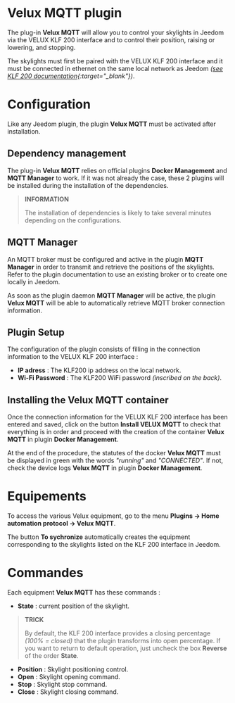 # Velux MQTT plugin

The plug-in **Velux MQTT** will allow you to control your skylights in Jeedom via the VELUX KLF 200 interface and to control their position, raising or lowering, and stopping.

The skylights must first be paired with the VELUX KLF 200 interface and it must be connected in ethernet on the same local network as Jeedom *([see KLF 200 documentation](https://www.domadoo.fr/fr/index.php?controller=attachment&id_attachment=2287){:target="\_blank"})*.

# Configuration

Like any Jeedom plugin, the plugin **Velux MQTT** must be activated after installation.

## Dependency management

The plug-in **Velux MQTT** relies on official plugins **Docker Management** and **MQTT Manager** to work. If it was not already the case, these 2 plugins will be installed during the installation of the dependencies.

>**INFORMATION**
>
>The installation of dependencies is likely to take several minutes depending on the configurations.

## MQTT Manager

An MQTT broker must be configured and active in the plugin **MQTT Manager** in order to transmit and retrieve the positions of the skylights. Refer to the plugin documentation to use an existing broker or to create one locally in Jeedom.

As soon as the plugin daemon **MQTT Manager** will be active, the plugin **Velux MQTT** will be able to automatically retrieve MQTT broker connection information.

## Plugin Setup

The configuration of the plugin consists of filling in the connection information to the VELUX KLF 200 interface :

- **IP adress** : The KLF200 ip address on the local network.
- **Wi-Fi Password** : The KLF200 WiFi password *(inscribed on the back)*.

## Installing the Velux MQTT container

Once the connection information for the VELUX KLF 200 interface has been entered and saved, click on the button **Install VELUX MQTT** to check that everything is in order and proceed with the creation of the container **Velux MQTT** in plugin **Docker Management**.

At the end of the procedure, the statutes of the docker **Velux MQTT** must be displayed in green with the words *"running"* and *"CONNECTED"*. If not, check the device logs **Velux MQTT** in plugin **Docker Management**.

# Equipements

To access the various Velux equipment, go to the menu **Plugins → Home automation protocol → Velux MQTT**.

The button **To sychronize** automatically creates the equipment corresponding to the skylights listed on the KLF 200 interface in Jeedom.

# Commandes

Each equipment **Velux MQTT** has these commands :

- **State** : current position of the skylight.

>**TRICK**
>
>By default, the KLF 200 interface provides a closing percentage *(100% = closed)* that the plugin transforms into open percentage. If you want to return to default operation, just uncheck the box **Reverse** of the order **State**.

- **Position** : Skylight positioning control.
- **Open** : Skylight opening command.
- **Stop** : Skylight stop command.
- **Close** : Skylight closing command.
